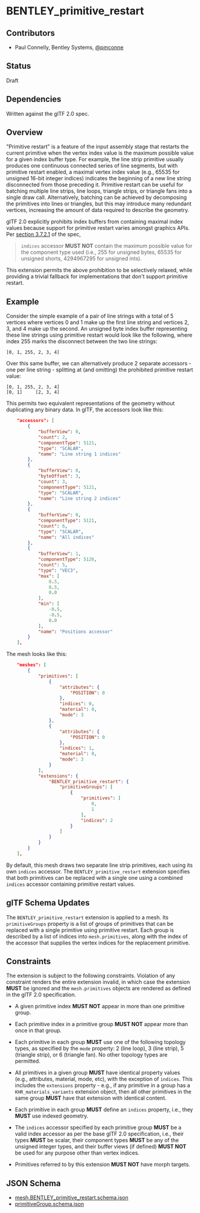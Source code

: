 <!--
Copyright 2015-2021 The Khronos Group Inc.
SPDX-License-Identifier: CC-BY-4.0
-->

# BENTLEY_primitive_restart

## Contributors

* Paul Connelly, Bentley Systems, [@pmconne](https://github.com/pmconne)

## Status

Draft

## Dependencies

Written against the glTF 2.0 spec.

## Overview

"Primitive restart" is a feature of the input assembly stage that restarts the current primitive when the vertex index value is the maximum possible value for a given index buffer type. For example, the line strip primitive usually produces one continuous connected series of line segments, but with primitive restart enabled, a maximal vertex index value (e.g., 65535 for unsigned 16-bit integer indices) indicates the beginning of a new line string disconnected from those preceding it. Primitive restart can be useful for batching multiple line strips, line loops, triangle strips, or triangle fans into a single draw call. Alternatively, batching can be achieved by decomposing the primitives into lines or triangles, but this may introduce many redundant vertices, increasing the amount of data required to describe the geometry.

glTF 2.0 explicitly prohibits index buffers from containing maximal index values because support for primitive restart varies amongst graphics APIs. Per [section 3.7.2.1](https://registry.khronos.org/glTF/specs/2.0/glTF-2.0.html#meshes-overview) of the spec,

> `indices` accessor **MUST NOT** contain the maximum possible value for the component type used (i.e., 255 for unsigned bytes, 65535 for unsigned shorts, 4294967295 for unsigned ints).

This extension permits the above prohibition to be selectively relaxed, while providing a trivial fallback for implementations that don't support primitive restart.

## Example

Consider the simple example of a pair of line strings with a total of 5 vertices where vertices 0 and 1 make up the first line string and vertices 2, 3, and 4 make up the second. An unsigned byte index buffer representing these line strings using primitive restart would look like the following, where index 255 marks the disconnect between the two line strings:

```
[0, 1, 255, 2, 3, 4]
```

Over this same buffer, we can alternatively produce 2 separate accessors - one per line string - splitting at (and omitting) the prohibited primitive restart value:

```
[0, 1, 255, 2, 3, 4]
[0, 1]     [2, 3, 4]
```

This permits two equivalent representations of the geometry without duplicating any binary data. In glTF, the accessors look like this:

```json
    "accessors": [
        {
            "bufferView": 0,
            "count": 2,
            "componentType": 5121,
            "type": "SCALAR",
            "name": "Line string 1 indices"
        },
        {
            "bufferView": 0,
            "byteOffset": 3,
            "count": 3,
            "componentType": 5121,
            "type": "SCALAR",
            "name": "Line string 2 indices"
        },
        {
            "bufferView": 0,
            "componentType": 5121,
            "count": 6,
            "type": "SCALAR",
            "name": "All indices"
        },
        {
            "bufferView": 1,
            "componentType": 5126,
            "count": 5,
            "type": "VEC3",
            "max": [
                0.5,
                0.5,
                0.0
            ],
            "min": [
                -0.5,
                -0.5,
                0.0
            ],
            "name": "Positions accessor"
        }
    ],

```

The mesh looks like this:

```json
    "meshes": [
        {
            "primitives": [
                {
                    "attributes": {
                        "POSITION": 0
                    },
                    "indices": 0,
                    "material": 0,
                    "mode": 3
                },
                {
                    "attributes": {
                        "POSITION": 0
                    },
                    "indices": 1,
                    "material": 0,
                    "mode": 3
                }
            ],
            "extensions": {
                "BENTLEY_primitive_restart": {
                    "primitiveGroups": [
                        {
                            "primitives": [
                                0,
                                1
                            ],
                            "indices": 2
                        }
                    ]
                }
            }
        }
    ],
```

By default, this mesh draws two separate line strip primitives, each using its own `indices` accessor. The `BENTLEY_primitive_restart` extension specifies that both primitives can be replaced with a single one using a combined `indices` accessor containing primitive restart values.

## glTF Schema Updates

The `BENTLEY_primitive_restart` extension is applied to a mesh. Its `primitiveGroups` property is a list of groups of primitives that can be replaced with a single primitive using primitive restart. Each group is described by a list of indices into `mesh.primitives`, along with the index of the accessor that supplies the vertex indices for the replacement primitive.

## Constraints

The extension is subject to the following constraints. Violation of any constraint renders the entire extension invalid, in which case the extension **MUST** be ignored and the `mesh.primitives` objects are rendered as defined in the glTF 2.0 specification.

- A given primitive index **MUST NOT** appear in more than one primitive group.

- Each primitive index in a primitive group **MUST NOT** appear more than once in that group.

- Each primitive in each group **MUST** use one of the following topology types, as specified by the `mode` property: 2 (line loop), 3 (line strip), 5 (triangle strip), or 6 (triangle fan). No other topology types are permitted.

- All primitives in a given group **MUST** have identical property values (e.g., attributes, material, mode, etc), with the exception of `indices`. This includes the `extensions` property - e.g., if any primitive in a group has a `KHR_materials_variants` extension object, then all other primitives in the same group **MUST** have that extension with identical content.

- Each primitive in each group **MUST** define an `indices` property, i.e., they **MUST** use indexed geometry.

- The `indices` accessor specified by each primitive group **MUST** be a valid index accessor as per the base glTF 2.0 specification, i.e., their types **MUST** be scalar, their component types **MUST** be any of the unsigned integer types, and their buffer views (if defined) **MUST NOT** be used for any purpose other than vertex indices.

- Primitives referred to by this extension **MUST NOT** have morph targets.

## JSON Schema

- [mesh.BENTLEY_primitive_restart.schema.json](schema/mesh.BENTLEY_primitive_restart.schema.json)
- [primitiveGroup.schema.json](schema/primitiveGroup.schema.json)
